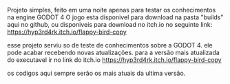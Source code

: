 Projeto simples, feito em uma noite apenas para testar os conhecimentos na engine GODOT 4
O jogo esta disponivel para download na pasta "builds" aqui no github, ou disponiveis para download no 
itch.io no seguinte link: https://hyp3rd4rk.itch.io/flappy-bird-copy 

esse projeto serviu so de teste de conhecimentos sobre a GODOT 4. ele pode acabar recebendo novas atualizações.
para a versão mais atualizada do executavel ir no link do itch.io https://hyp3rd4rk.itch.io/flappy-bird-copy

os codigos aqui sempre serão os mais atuais da ultima versão. 